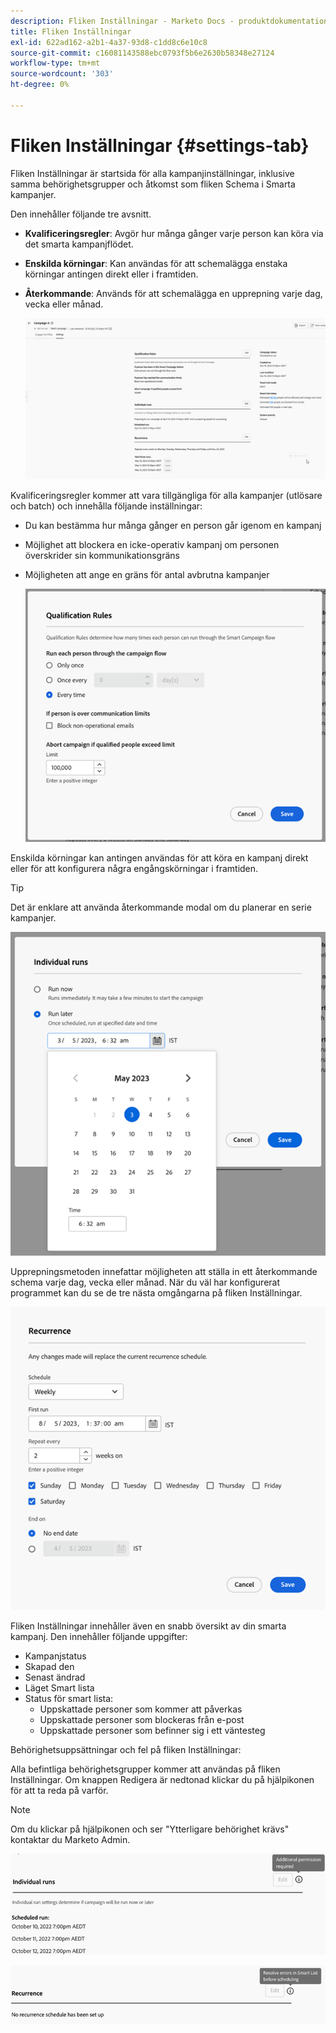 ```yaml
---
description: Fliken Inställningar - Marketo Docs - produktdokumentation
title: Fliken Inställningar
exl-id: 622ad162-a2b1-4a37-93d8-c1dd8c6e10c8
source-git-commit: c16081143588ebc0793f5b6e2630b58348e27124
workflow-type: tm+mt
source-wordcount: '303'
ht-degree: 0%

---
```


# Fliken Inställningar {#settings-tab}

Fliken Inställningar är startsida för alla kampanjinställningar, inklusive samma behörighetsgrupper och åtkomst som fliken Schema i Smarta kampanjer.

Den innehåller följande tre avsnitt.

* **Kvalificeringsregler**: Avgör hur många gånger varje person kan köra via det smarta kampanjflödet.

* **Enskilda körningar**: Kan användas för att schemalägga enstaka körningar antingen direkt eller i framtiden.

* **Återkommande**: Används för att schemalägga en upprepning varje dag, vecka eller månad.

  ![](assets/settings-tab-1.png)

Kvalificeringsregler kommer att vara tillgängliga för alla kampanjer (utlösare och batch) och innehålla följande inställningar:

* Du kan bestämma hur många gånger en person går igenom en kampanj
* Möjlighet att blockera en icke-operativ kampanj om personen överskrider sin kommunikationsgräns
* Möjligheten att ange en gräns för antal avbrutna kampanjer

  ![](assets/settings-tab-2.png)

Enskilda körningar kan antingen användas för att köra en kampanj direkt eller för att konfigurera några engångskörningar i framtiden.

>[!TIP]
>
>Det är enklare att använda återkommande modal om du planerar en serie kampanjer.

![](assets/settings-tab-3.png)

Upprepningsmetoden innefattar möjligheten att ställa in ett återkommande schema varje dag, vecka eller månad. När du väl har konfigurerat programmet kan du se de tre nästa omgångarna på fliken Inställningar.

![](assets/settings-tab-4.png)

Fliken Inställningar innehåller även en snabb översikt av din smarta kampanj. Den innehåller följande uppgifter:

* Kampanjstatus
* Skapad den
* Senast ändrad
* Läget Smart lista
* Status för smart lista:
   * Uppskattade personer som kommer att påverkas
   * Uppskattade personer som blockeras från e-post
   * Uppskattade personer som befinner sig i ett väntesteg

Behörighetsuppsättningar och fel på fliken Inställningar:

Alla befintliga behörighetsgrupper kommer att användas på fliken Inställningar. Om knappen Redigera är nedtonad klickar du på hjälpikonen för att ta reda på varför.

>[!NOTE]
>
>Om du klickar på hjälpikonen och ser &quot;Ytterligare behörighet krävs&quot; kontaktar du Marketo Admin.

![](assets/settings-tab-5.png)

![](assets/settings-tab-6.png)
